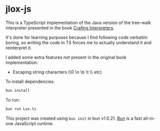 # jlox-js

This is a TypeScript implementation of the Java version of the tree-walk interpreter presented in the book [Crafing Interpreters](https://github.com/munificent/craftinginterpreters).

It's done for learning purposes because I find following code verbatim boring, so writing the code in TS forces me to actually understand it and reinterpret it.

I added some extra features not present in the original book implementation:

- Escaping string characters (\0 \n \b \t \\\ etc)

To install dependencies:

```bash
bun install
```

To run:

```bash
bun run Lox.ts
```

This project was created using `bun init` in bun v1.0.21. [Bun](https://bun.sh) is a fast all-in-one JavaScript runtime.
